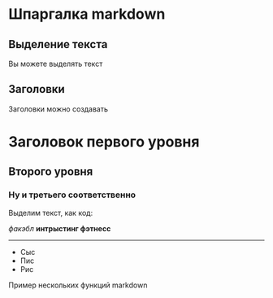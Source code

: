 # Шпаргалка markdown

## Выделение текста

Вы можете выделять текст

## Заголовки

Заголовки можно создавать

# Заголовок первого уровня 
## Второго уровня
### Ну и третьего соответственно

Выделим текст, как код:

*факэбл*
**интрыстинг фэтнесс**

---
* Сыс
* Пис
* Рис

Пример нескольких функций markdown